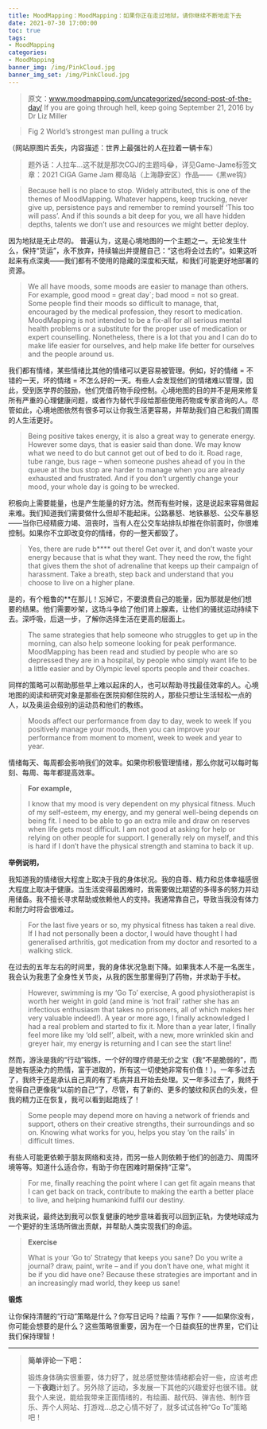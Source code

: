 ```yaml
---
title: MoodMapping：MoodMapping：如果你正在走过地狱，请你继续不断地走下去
date: 2021-07-30 17:00:00
toc: true
tags:
- MoodMapping
categories:
- MoodMapping
banner_img: /img/PinkCloud.jpg
banner_img_set: /img/PinkCloud.jpg
---
```


> 原文：www.moodmapping.com/uncategorized/second-post-of-the-day/
> If you are going through hell, keep going
> September 21, 2016 by Dr Liz Miller

> Fig 2
> World’s strongest man pulling a truck

（网站原图片丢失，内容描述：世界上最强壮的人在拉着一辆卡车）

> 题外话：人拉车...这不就是那次CGJ的主题吗😂，详见Game-Jame标签文章：2021 CiGA Game Jam 椰岛站（上海静安区）作品——《黑we钩》

> Because hell is no place to stop.
> Widely attributed, this is one of the themes of MoodMapping. Whatever happens, keep trucking, never give up, persistence pays and remember to remind yourself ‘This too will pass’. And if this sounds a bit deep for you, we all have hidden depths, talents we don’t use and resources we might better deploy.

因为地狱是无止尽的。
普遍认为，这是心境地图的一个主题之一。无论发生什么，保持“货运”，永不放弃，持续输出并提醒自己：“这也将会过去的”。如果这听起来有点深奥——我们都有不使用的隐藏的深度和天赋，和我们可能更好地部署的资源。

> We all have moods, some moods are easier to manage than others. For example, good mood = great day`;  bad mood =  not so great. Some people find their moods so difficult to manage, that, encouraged by the medical profession, they resort to medication. MoodMapping is not intended to be a fix-all for all serious mental health problems or a substitute for the proper use of medication or expert counselling. Nonetheless, there is a lot that you and I can do to make life easier for ourselves, and help make life better for ourselves and the people around us.

我们都有情绪，某些情绪比其他的情绪可以更容易被管理。例如，好的情绪 = 不错的一天，坏的情绪 = 不怎么好的一天。有些人会发现他们的情绪难以管理，因此，受到医学界的鼓励，他们凭借药物手段控制。心境地图的目的并不是用来修复所有严重的心理健康问题，或者作为替代手段给那些使用药物或专家咨询的人。尽管如此，心境地图依然有很多可以让你我生活更容易，并帮助我们自己和我们周围的人生活更好。

> Being positive takes energy, it is also a great way to generate energy. However some days, that is easier said than done. We may know what we need to do but cannot get out of bed to do it. Road rage, tube range, bus rage – when someone pushes ahead of you in the queue at the bus stop are harder to manage when you are already exhausted and frustrated. And if you don’t urgently change your mood, your whole day is going to be wrecked.

积极向上需要能量，也是产生能量的好方法。然而有些时候，这是说起来容易做起来难。我们知道我们需要做什么但却不能起床。公路暴怒、地铁暴怒、公交车暴怒——当你已经精疲力竭、沮丧时，当有人在公交车站排队却推在你前面时，你很难控制。如果你不立即改变你的情绪，你的一整天都毁了。

> Yes, there are rude b**** out there! Get over it, and don’t waste your energy because that is what they want. They need the row, the fight that gives them the shot of adrenaline that keeps up their campaign of harassment. Take a breath, step back and understand that you choose to live on a higher plane.

是的，有个粗鲁的**在那儿！忘掉它，不要浪费自己的能量，因为那就是他们想要的结果。他们需要吵架，这场斗争给了他们肾上腺素，让他们的骚扰运动持续下去。深呼吸，后退一步，了解你选择生活在更高的层面上。

> The same strategies that help someone who struggles to get up in the morning, can also help someone looking for peak performance. MoodMapping has been read and studied by people who are so depressed they are in a hospital, by people who simply want life to be a little easier and by Olympic level sports people and their coaches.

同样的策略可以帮助那些早上难以起床的人，也可以帮助寻找最佳效率的人。心境地图的阅读和研究对象是那些在医院抑郁住院的人，那些只想让生活轻松一点的人，以及奥运会级别的运动员和他们的教练。

> Moods affect our performance from day to day, week to week If you positively manage your moods, then you can improve your performance from moment to moment, week to week and year to year.

情绪每天、每周都会影响我们的效率。如果你积极管理情绪，那么你就可以每时每刻、每周、每年都提高效率。

> **For example,**
>
> I know that my mood is very dependent on my physical fitness. Much of my self-esteem, my energy, and my general well-being depends on being fit. I need to be able to go an extra mile and draw on reserves when life gets most difficult. I am not good at asking for help or relying on other people for support. I generally rely on myself, and this is hard if I don’t have the physical strength and stamina to back it up.

**举例说明，**

我知道我的情绪很大程度上取决于我的身体状况。我的自尊、精力和总体幸福感很大程度上取决于健康。当生活变得最困难时，我需要做比期望的多得多的努力并动用储备。我不擅长寻求帮助或依赖他人的支持。我通常靠自己，导致当我没有体力和耐力时将会很难过。


> For the last five years or so, my physical fitness has taken a real dive.  If I had not personally been a doctor, I would have thought I had generalised arthritis, got medication from my doctor and resorted to a walking stick.

在过去的五年左右的时间里，我的身体状况急剧下降。如果我本人不是一名医生，我会认为我患了全身性关节炎，从我的医生那里得到了药物，并求助于手杖。

> However, swimming is my ‘Go To’ exercise, A good physiotherapist is worth her weight in gold (and mine is ‘not frail’ rather she has an infectious enthusiasm that takes no prisoners, all of which makes her very valuable indeed!). A year or more ago, I finally acknowledged I had a real problem and started to fix it.  More than a year later, I finally feel more like my ‘old self’, albeit, with a new, more wrinkled skin and greyer hair, my energy is returning and I can see the start line!

然而，游泳是我的“行动”锻炼，一个好的理疗师是无价之宝（我“不是脆弱的”，而是她有感染力的热情，富于进取的，所有这一切使她非常有价值！）。一年多过去了，我终于还是承认自己真的有了毛病并且开始去处理。又一年多过去了，我终于觉得自己更像我“以前的自己”了，尽管，有了新的、更多的皱纹和灰白的头发，但我的精力正在恢复，我可以看到起跑线了！

> Some people may depend more on having a network of friends and support, others on their creative strengths, their surroundings and so on. Knowing what works for you, helps you stay ‘on the rails’ in difficult times.

有些人可能更依赖于朋友网络和支持，而另一些人则依赖于他们的创造力、周围环境等等。知道什么适合你，有助于你在困难时期保持“正常”。

> For me, finally reaching the point where I can get fit again means that I can get back on track, contribute to making the earth a better place to live, and helping humankind fulfil our destiny.

对我来说，最终达到我可以恢复健康的地步意味着我可以回到正轨，为使地球成为一个更好的生活场所做出贡献，并帮助人类实现我们的命运。

> **Exercise**
>
> What is your ‘Go to’ Strategy that keeps you sane? Do you write a journal? draw, paint, write – and if you don’t have one, what might it be if you did have one? Because these strategies are important and in an increasingly mad world, they keep us sane!

**锻炼**

让你保持清醒的“行动”策略是什么？你写日记吗？绘画？写作？——如果你没有，你可能会想要的是什么？这些策略很重要，因为在一个日益疯狂的世界里，它们让我们保持理智！

---

> **简单评论一下吧：**
> 
> 锻炼身体确实很重要，体力好了，就总感觉整体情绪都会好一些，应该考虑一下**夜跑**计划了。另外除了运动，多发展一下其他的兴趣爱好也很不错。就我个人来说，能给我带来正面情绪的，有绘画、敲代码、弹吉他、制作音乐、弄个人网站、打游戏...总之心情不好了，就多试试各种“Go To”策略吧！
